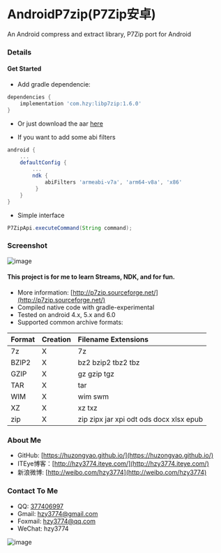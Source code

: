 AndroidP7zip(P7Zip安卓)
==================
An Android compress and extract library, P7Zip port for Android

### Details
#### Get Started

* Add gradle dependencie:
``` gradle
dependencies {
    implementation 'com.hzy:libp7zip:1.6.0'
}
```
* Or just download the aar [here](https://jcenter.bintray.com/com/hzy/libp7zip/)

* If you want to add some abi filters
``` gradle
android {
    ...
    defaultConfig {
        ...
        ndk {
            abiFilters 'armeabi-v7a', 'arm64-v8a', 'x86'
         }
    }
}
```

* Simple interface
``` java
P7ZipApi.executeCommand(String command);
```

### Screenshot
![image](https://raw.githubusercontent.com/hzy3774/AndroidP7zip/master/misc/screenshot.gif)

#### This project is for me to learn Streams, NDK, and for fun.
 * More information: [http://p7zip.sourceforge.net/](http://p7zip.sourceforge.net/)
 * Compiled native code with gradle-experimental
 * Tested on android 4.x, 5.x and 6.0
 * Supported common archive formats:

 | Format | Creation | Filename Extensions |
 |:-------|:---------|:-----------------|
 | 7z | X | 7z |
 | BZIP2 | X | bz2 bzip2 tbz2 tbz |
 | GZIP | X | gz gzip tgz |
 | TAR | X | tar |
 | WIM | X | wim swm |
 | XZ | X | xz txz |
 | zip | X | zip zipx jar xpi odt ods docx xlsx epub |

### About Me
 * GitHub: [https://huzongyao.github.io/](https://huzongyao.github.io/)
 * ITEye博客：[http://hzy3774.iteye.com/](http://hzy3774.iteye.com/)
 * 新浪微博: [http://weibo.com/hzy3774](http://weibo.com/hzy3774)

### Contact To Me
 * QQ: [377406997](http://wpa.qq.com/msgrd?v=3&uin=377406997&site=qq&menu=yes)
 * Gmail: [hzy3774@gmail.com](mailto:hzy3774@gmail.com)
 * Foxmail: [hzy3774@qq.com](mailto:hzy3774@qq.com)
 * WeChat: hzy3774

 ![image](https://raw.githubusercontent.com/hzy3774/AndroidP7zip/master/misc/wechat.png)